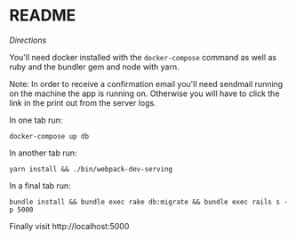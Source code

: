 # README

*Directions*

You'll need docker installed with the `docker-compose` command
as well as ruby and the bundler gem and node with yarn.

Note: In order to receive a confirmation email you'll need sendmail running on
the machine the app is running on. Otherwise you will have to click the link
in the print out from the server logs.
 
In one tab run:

`docker-compose up db`

In another tab run:

`yarn install && ./bin/webpack-dev-serving`

In a final tab run: 

`bundle install && bundle exec rake db:migrate && bundle exec rails s -p 5000`

Finally visit http://localhost:5000
